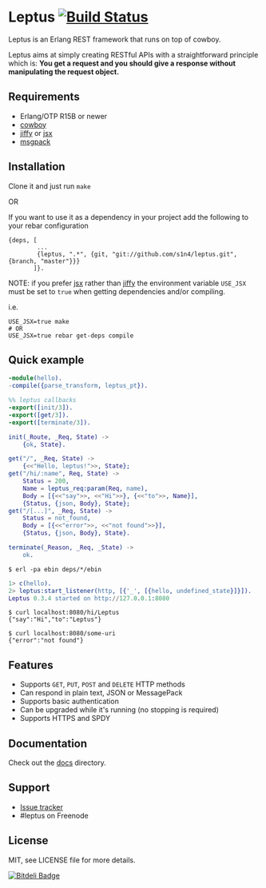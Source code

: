 # Leptus [![Build Status](https://travis-ci.org/s1n4/leptus.png?branch=master)](https://travis-ci.org/s1n4/leptus)

Leptus is an Erlang REST framework that runs on top of cowboy.

Leptus aims at simply creating RESTful APIs with a straightforward principle which is:
**You get a request and you should give a response without manipulating the request object.**

## Requirements

  * Erlang/OTP R15B or newer
  * [cowboy](https://github.com/extend/cowboy)
  * [jiffy](https://github.com/davisp/jiffy) or [jsx](https://github.com/talentdeficit/jsx)
  * [msgpack](https://github.com/msgpack/msgpack-erlang)

## Installation

Clone it and just run `make`

OR

If you want to use it as a dependency in your project add the following to your rebar configuration

```
{deps, [
        ...
        {leptus, ".*", {git, "git://github.com/s1n4/leptus.git", {branch, "master"}}}
       ]}.
```

NOTE: if you prefer [jsx](https://github.com/talentdeficit/jsx) rather than [jiffy](https://github.com/davisp/jiffy)
the environment variable `USE_JSX` must be set to `true` when getting dependencies and/or compiling.

i.e.
```
USE_JSX=true make
# OR
USE_JSX=true rebar get-deps compile
```

## Quick example

```erlang
-module(hello).
-compile({parse_transform, leptus_pt}).

%% leptus callbacks
-export([init/3]).
-export([get/3]).
-export([terminate/3]).

init(_Route, _Req, State) ->
    {ok, State}.

get("/", _Req, State) ->
    {<<"Hello, leptus!">>, State};
get("/hi/:name", Req, State) ->
    Status = 200,
    Name = leptus_req:param(Req, name),
    Body = [{<<"say">>, <<"Hi">>}, {<<"to">>, Name}],
    {Status, {json, Body}, State};
get("/[...]", _Req, State) ->
    Status = not_found,
    Body = [{<<"error">>, <<"not found">>}],
    {Status, {json, Body}, State}.

terminate(_Reason, _Req, _State) ->
    ok.
```

```
$ erl -pa ebin deps/*/ebin
```

```erlang
1> c(hello).
2> leptus:start_listener(http, [{'_', [{hello, undefined_state}]}]).
Leptus 0.3.4 started on http://127.0.0.1:8080
```

```
$ curl localhost:8080/hi/Leptus
{"say":"Hi","to":"Leptus"}

$ curl localhost:8080/some-uri
{"error":"not found"}
```

## Features

* Supports `GET`, `PUT`, `POST` and `DELETE` HTTP methods
* Can respond in plain text, JSON or MessagePack
* Supports basic authentication
* Can be upgraded while it's running (no stopping is required)
* Supports HTTPS and SPDY

## Documentation

Check out the [docs](docs) directory.

## Support

* [Issue tracker](https://github.com/s1n4/leptus/issues)
* #leptus on Freenode

## License

MIT, see LICENSE file for more details.

[![Bitdeli Badge](https://d2weczhvl823v0.cloudfront.net/s1n4/leptus/trend.png)](https://bitdeli.com/free "Bitdeli Badge")
